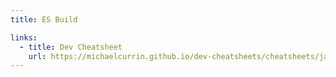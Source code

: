 ```yaml
---
title: ES Build

links:
  - title: Dev Cheatsheet
    url: https://michaelcurrin.github.io/dev-cheatsheets/cheatsheets/javascript/packages/esbuild/
---
```

